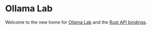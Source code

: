 # Ollama Lab

Welcome to the new home for [Ollama Lab](https://github.com/ollama-lab/ollama-lab) and the [Rust API bindings](https://github.com/ollama-lab/ollama-rest-rs).
